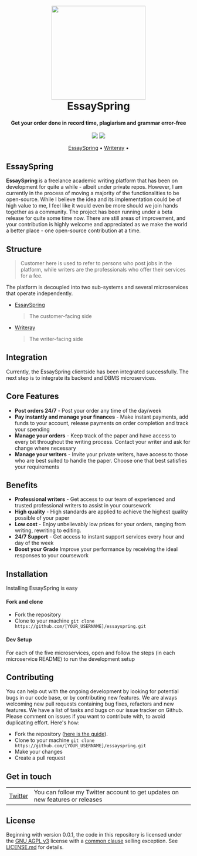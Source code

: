 <h1 align="center">
  <br>
  <a href="https://essayspring.com" target="_blank"><img src="https://raw.githubusercontent.com/shadrqen/essayspring/main/client/static/icon.png" height="256px" width="256px"></a>
  <br>
  EssaySpring
  <br>
</h1>

<h4 align="center">Get your order done in record time, plagiarism and grammar error-free</h4>

<p align="center">
<a href="https://github.com/shadrqen/essayspring/actions" target="_blank" rel="noopener noreferrer"><img src="https://github.com/shadrqen/essayspring/actions/workflows/ci.yml/badge.svg?branch=main" ></a>
<a href="https://github.com/shadrqen/essayspring/actions" target="_blank" rel="noopener noreferrer"><img src="https://github.com/shadrqen/essayspring/actions/workflows/docker-publish-latest.yml/badge.svg?branch=main" ></a>
</p>

<p align="center">
<a href="https://essayspring.com" target="_blank" rel="noopener noreferrer">EssaySpring</a> •
<a href="https://writeray.com" target="_blank" rel="noopener noreferrer">Writeray</a> •
</p>


## EssaySpring
<b> EssaySpring </b> is a freelance academic writing platform that has been on development for quite a while - albeit under private repos.
However, I am currently in the process of moving a majority of the functionalities to be open-source. While I believe the idea and its implementation could be of high
 value to me, I feel like it would even be more should we join hands together as a community. The project has been running under a beta
release for quite some time now. There are still areas of improvement, and your contribution is highly welcome and appreciated as we make the 
world a better place - one open-source contribution at a time.

## Structure
> Customer here is used to refer to persons who post jobs in the platform, while writers are the professionals who offer their services for a fee.

The platform is decoupled into two sub-systems and several microservices that operate independently.
- [EssaySpring](https://essayspring.com)
  > The customer-facing side
- [Writeray](https://writeray.com)
  > The writer-facing side

## Integration
Currently, the EssaySpring clientside has been integrated successfully. The next step is to integrate its backend and DBMS microservices.

## Core Features
- **Post orders 24/7** - Post your order any time of the day/week
- **Pay instantly and manage your finances** - Make instant payments, add funds to your account, release payments on order completion and track your spending
- **Manage your orders** - Keep track of the paper and have access to every bit throughout the writing process. Contact your writer and ask for change where necessary
- **Manage your writers** - Invite your private writers, have access to those who are best suited to handle the paper. Choose one that best satisfies your requirements

## Benefits
- **Professional writers** - Get access to our team of experienced and trusted professional writers to assist in your coursework
- **High quality** - High standards are applied to achieve the highest quality possible of your paper
- **Low cost** - Enjoy unbelievably low prices for your orders, ranging from writing, rewriting to editing.
- **24/7 Support** - Get access to instant support services every hour and day of the week
- **Boost your Grade** Improve your performance by receiving the ideal responses to your coursework

Installation
------------
Installing EssaySpring is easy

#### Fork and clone

- Fork the repository
- Clone to your machine
```git clone https://github.com/[YOUR_USERNAME]/essayspring.git```

#### Dev Setup
For each of the five microservices, open and follow the steps (in each microservice README) to run the development setup


## Contributing

You can help out with the ongoing development by looking for potential bugs in our code base, or by contributing new features. We are always welcoming new pull requests containing bug fixes, refactors and new features. We have a list of tasks and bugs on our issue tracker on Github. Please comment on issues if you want to contribute with, to avoid duplicating effort.
Here's how:
- Fork the repository ([here is the guide](https://help.github.com/articles/fork-a-repo/)). 
- Clone to your machine ```git clone https://github.com/[YOUR_USERNAME]/essayspring.git```
- Make your changes
- Create a pull request


## Get in touch

<table>
  <tr>
    <td><a href="https://twitter.com/shadrqen">Twitter</a></td>
    <td>You can follow my Twitter account to get updates on new features or releases</td>
  </tr>
</table>

## License

Beginning with version 0.0.1, the code in this repository is licensed under the [GNU AGPL v3](https://www.gnu.org/licenses/agpl-3.0.de.html) license with a
[common clause](https://commonsclause.com/) selling exception. See [LICENSE.md](https://github.com/shadrqen/essayspring/blob/dev/LICENSE) for details.

